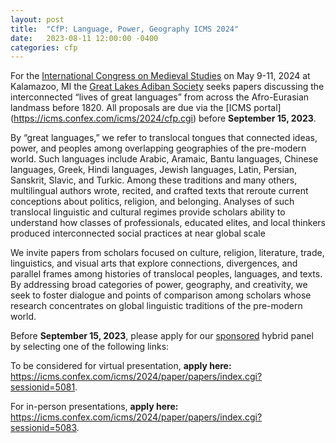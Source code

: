 ```yaml
---
layout: post
title:  "CfP: Language, Power, Geography ICMS 2024"
date:   2023-08-11 12:00:00 -0400
categories: cfp
---
```


For the [International Congress on Medieval Studies](https://wmich.edu/medievalcongress/call) on May 9-11, 2024 at Kalamazoo, MI the [Great Lakes Adiban Society](https://greatlakesadiban.github.io/about/) seeks papers discussing the interconnected “lives of great languages” from across the Afro-Eurasian landmass before 1820. All proposals are due via the [ICMS portal] (https://icms.confex.com/icms/2024/cfp.cgi) before **September 15, 2023**. 

By “great languages,” we refer to translocal tongues that connected ideas, power, and peoples among overlapping geographies of the pre-modern world. Such languages include Arabic, Aramaic, Bantu languages, Chinese languages, Greek, Hindi languages, Jewish languages, Latin, Persian, Sanskrit, Slavic, and Turkic. Among these traditions and many others, multilingual authors wrote, recited, and crafted texts that reroute current conceptions about politics, religion, and belonging. Analyses of such translocal linguistic and cultural regimes provide scholars ability to understand how classes of professionals, educated elites, and local thinkers produced interconnected social practices at near global scale

We invite papers from scholars focused on culture, religion, literature, trade, linguistics, and visual arts that explore connections, divergences, and parallel frames among histories of translocal peoples, languages, and texts. By addressing broad categories of power, geography, and creativity, we seek to foster dialogue and points of comparison among scholars whose research concentrates on global linguistic traditions of the pre-modern world.

Before **September 15, 2023**, please apply for our [sponsored](https://icms.confex.com/icms/2024/cfp.cgi) hybrid panel by selecting one of the following links:

To be considered for virtual presentation, **apply here:** <https://icms.confex.com/icms/2024/paper/papers/index.cgi?sessionid=5081>.

For in-person presentations, **apply here:** <https://icms.confex.com/icms/2024/paper/papers/index.cgi?sessionid=5083>.


